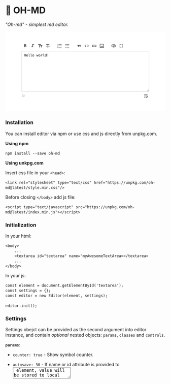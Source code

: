 # 🍩 OH-MD

_"Oh-md" - simplest md editor._

![oh-md preview](https://github.com/fr4nki/oh-md/blob/master/pic.jpg?raw=true)

### Installation

You can install editor via npm or use css and js directly from unpkg.com.

**Using npm**
```
npm install --save oh-md
```

**Using unkpg.com**

Insert css file in your `<head>`:

```
<link rel="stylesheet" type="text/css" href="https://unpkg.com/oh-md@latest/style.min.css"/>
```

Before closing `</body>` add js file:

```
<script type="text/javascript" src="https://unpkg.com/oh-md@latest/index.min.js"></script>
```


### Initialization

In your html:
```
<body>
    ...
    <textarea id="textarea" name="myAwesomeTextArea></textarea>
    ...
</body>
```

In your js:
```
const element = document.getElementById('textarea');
const settings = {};
const editor = new Editor(element, settings);

editor.init();
```


### Settings

Settings obejct can be provided as the second argument into editor instance, and contain _optional_ nested objects: `params`, `classes` and `controls`.

**`params`**:

- `counter: true` - Show symbol counter.

- `autosave: 30` -  If name or id attribute is provided to <textarea> element, value will be stored to local storage in specified interval (seconds).

- `wordwrap: { paramVisible: true, active: true }` -  Show word wrap button (paramVisible) and set activity status (active).

- `doubleReturn: { modificator: 'shiftKey', active: true }` - In case of active param is sets to true, click on Enter button inserts double end of line (\n\n). By press modificator key and Enter button it'll insert single end of line (\n).

**`classes`**:

Append the list of class names to the "logical block" of an editor.

```
container: ['someClassName'],
area: ['someClassName'],
controls: ['someClassName'],
params: ['someClassName'],
```

**`controls`**:

An array of controls should contain objects of type Control with this following structure:

```
{
    control: 'italic',
    hotkey?: {
        default: {
            modificator: 'ctrlKey',
            key: 'i',
        },
        mac: {
            modificator: 'metaKey',
            key: 'i',
        },
    },
}
```

List of possible controls: `bold`, `italic`, `strike`, `code`, `ordered_list`, `unordered_list`, `quote`, `heading`, `fullscreen`, `preview`, `image`, `link`.
`separator` control can be used as a delimiter to separate controls by groups.
`modificator` can be `ctrlKey` or `altKey`, or `shiftKey` or `metaKey`.

<details>
<summary>Initialization example.</summary>
<p>
<pre>
const editor = new Editor(element, {
    params: {
        counter: false,
        autosave: 5,
        wordwrap: {
            paramVisible: false,
            active: true
        },
        doubleReturn: {
            modificator: 'shiftKey',
            active: true
        }
    },
    classes: {
        container: ['myAwesomeContainer'],
        area: ['myAwesomeArea'],
        controls: ['myAwesomeControls'],
        params: ['myAwesomeControls'],
    },
    controls: [
        {
            control: 'bold',
            hotkey: {
                default: {
                    modificator: 'ctrlKey',
                    key: 'b',
                },
                mac: {
                    modificator: 'metaKey',
                    key: 'b',
                },
            },
        },
        {
            control: 'italic',
            hotkey: {
                default: {
                    modificator: 'ctrlKey',
                    key: 'i',
                },
                mac: {
                    modificator: 'metaKey',
                    key: 'i',
                },
            },
        },
        {
            control: 'heading',
            hotkey: {
                default: {
                    modificator: 'ctrlKey',
                    key: 'h',
                },
                mac: {
                    modificator: 'metaKey',
                    key: 'h',
                },
            },
        },
        {
            control: 'strike',
            hotkey: {
                default: {
                    modificator: 'ctrlKey',
                    key: 'd',
                },
                mac: {
                    modificator: 'metaKey',
                    key: 'd',
                },
            },
        },
        {
            control: 'separator',
        },
        {
            control: 'ordered_list',
            hotkey: {
                default: {
                    modificator: 'ctrlKey',
                    key: 'o',
                },
                mac: {
                    modificator: 'metaKey',
                    key: 'o',
                },
            },
        },
        {
            control: 'unordered_list',
            hotkey: {
                default: {
                    modificator: 'ctrlKey',
                    key: 'u',
                },
                mac: {
                    modificator: 'metaKey',
                    key: 'u',
                },
            },
        },
        {
            control: 'separator',
        },
        {
            control: 'quote',
            hotkey: {
                default: {
                    modificator: 'ctrlKey',
                    key: '\'',
                },
                mac: {
                    modificator: 'metaKey',
                    key: '\'',
                },
            },
        },
        {
            control: 'code',
            hotkey: {
                default: {
                    modificator: 'ctrlKey',
                    key: 'k',
                },
                mac: {
                    modificator: 'metaKey',
                    key: 'k',
                },
            },
        },
        {
            control: 'link',
            hotkey: {
                default: {
                    modificator: 'ctrlKey',
                    key: 'l',
                },
                mac: {
                    modificator: 'metaKey',
                    key: 'l',
                },
            },
        },
        {
            control: 'image',
            hotkey: {
                default: {
                    modificator: 'ctrlKey',
                    key: 'g',
                },
                mac: {
                    modificator: 'metaKey',
                    key: 'g',
                },
            },
        },
        {
            control: 'separator',
        },
        {
            control: 'preview',
            hotkey: {
                default: {
                    modificator: 'ctrlKey',
                    key: 'm',
                },
                mac: {
                    modificator: 'metaKey',
                    key: 'm',
                },
            },
        },
        {
            control: 'fullscreen',
            hotkey: {
                default: {
                    modificator: 'ctrlKey',
                    key: 'f',
                },
                mac: {
                    modificator: 'metaKey',
                    key: 'f',
                },
            },
        },
    ]
});

editor.init();

editor.text = '# Header here\n\nSome text';

console.log(editor.text);
console.log(editor.html);
</pre>
</p>
</details>


### Methods

Editor provide small api:

- `editor.html` - getter, return current textarea value as html.

- `editor.text` - getter, return current textarea value as text.

- `editor.text` - setter, sets new textarea value.
